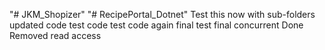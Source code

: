 "# JKM_Shopizer" 
"# RecipePortal_Dotnet" 
Test this now
with sub-folders
updated code
test code
test code again
final test
final
concurrent
Done
Removed read access
